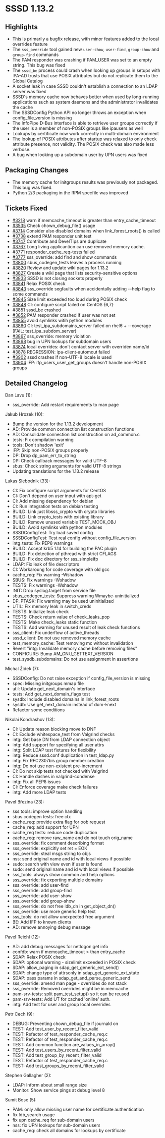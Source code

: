 SSSD 1.13.2
===========

Highlights
----------

- This is primarily a bugfix release, with minor features added to the local overrides feature
- The `sss_override` tool gained new `user-show`, `user-find`, `group-show` and `group-find` commands
- The PAM responder was crashing if PAM_USER was set to an empty string. This bug was fixed
- The `sssd_be` process could crash when looking up groups in setups with IPA-AD trusts that use POSIX attributes but do not replicate them to the Global Catalog
- A socket leak in case SSSD couldn't establish a connection to an LDAP server was fixed
- SSSD's memory cache now behaves better when used by long-running applications such as system daemons and the administrator invalidates the cache
- The SSSDConfig Python API no longer throws an exception when config_file_version is missing
- The InfoPipe D-Bus interface is able to retrieve user groups correctly if the user is a member of non-POSIX groups like ipausers as well
- Lookups by certificate now work correctly in multi-domain environment
- The lookup of POSIX attributes after startup was relaxed to only check attribute presence, not validity. The POSIX check was also made less verbose.
- A bug when looking up a subdomain user by UPN users was fixed

Packaging Changes
-----------------

- The memory cache for initgroups results was previously not packaged. This bug was fixed.
- Python 2/3 packaging in the RPM specfile was improved

Tickets Fixed
-------------


- [\#3218](https://github.com/SSSD/sssd/issues/3218) warn if memcache_timeout is greater than entry_cache_timeout
- [\#3535](https://github.com/SSSD/sssd/issues/3535) Check chown_debug_file() usage
- [\#3714](https://github.com/SSSD/sssd/issues/3714) Consider also disabled domains when link_forest_roots() is called
- [\#3738](https://github.com/SSSD/sssd/issues/3738) extend PAM responder unit test
- [\#3747](https://github.com/SSSD/sssd/issues/3747) Contribute and DevelTips are duplicate
- [\#3767](https://github.com/SSSD/sssd/issues/3767) Long living applicantion can use removed memory cache.
- [\#3771](https://github.com/SSSD/sssd/issues/3771) responder_cache_req-tests failed
- [\#3777](https://github.com/SSSD/sssd/issues/3777) sss_override: add find and show commands
- [\#3800](https://github.com/SSSD/sssd/issues/3800) sbus_codegen_tests leaves a process running
- [\#3820](https://github.com/SSSD/sssd/issues/3820) Review and update wiki pages for 1.13.2
- [\#3827](https://github.com/SSSD/sssd/issues/3827) Create a wiki page that lists security-sensitive options
- [\#3833](https://github.com/SSSD/sssd/issues/3833) SSSD is not closing sockets properly
- [\#3841](https://github.com/SSSD/sssd/issues/3841) Relax POSIX check
- [\#3843](https://github.com/SSSD/sssd/issues/3843) sss_override segfaults when accidentally adding --help flag to some commands
- [\#3845](https://github.com/SSSD/sssd/issues/3845) Size limit exceeded too loud during POSIX check
- [\#3848](https://github.com/SSSD/sssd/issues/3848) CI: configure script failed on CentOS {6,7}
- [\#3851](https://github.com/SSSD/sssd/issues/3851) sssd_be crashed
- [\#3852](https://github.com/SSSD/sssd/issues/3852) PAM responder crashed if user was not set
- [\#3855](https://github.com/SSSD/sssd/issues/3855) avoid symlinks witih python modules
- [\#3860](https://github.com/SSSD/sssd/issues/3860) CI: test_ipa_subdomains_server failed on rhel6 + --coverage (FAIL: test_ipa_subdom_server)
- [\#3867](https://github.com/SSSD/sssd/issues/3867) sss_override: memory violation
- [\#3868](https://github.com/SSSD/sssd/issues/3868) bug in UPN lookups for subdomain users
- [\#3874](https://github.com/SSSD/sssd/issues/3874) local overrides: don't contact server with overriden name/id
- [\#3878](https://github.com/SSSD/sssd/issues/3878) REGRESSION: ipa-client-automout failed
- [\#3902](https://github.com/SSSD/sssd/issues/3902) sssd crashes if non-UTF-8 locale is used
- [\#3904](https://github.com/SSSD/sssd/issues/3904) IFP: ifp_users_user_get_groups doesn't handle non-POSIX groups

Detailed Changelog
------------------

Dan Lavu (1):

- sss_override: Add restart requirements to man page

Jakub Hrozek (10):

- Bump the version for the 1.13.2 development
- AD: Provide common connection list construction functions
- AD: Consolidate connection list construction on ad_common.c
- tests: Fix compilation warning
- tools: Don't shadow 'exit'
- IFP: Skip non-POSIX groups properly
- DP: Drop dp_pam_err_to_string
- DP: Check callback messages for valid UTF-8
- sbus: Check string arguments for valid UTF-8 strings
- Updating translations for the 1.13.2 release

Lukas Slebodnik (33):

- CI: Fix configure script arguments for CentOS
- CI: Don't depend on user input with apt-get
- CI: Add missing dependency for debian
- CI: Run integration tests on debian testing
- BUILD: Link just libsss_crypto with crypto libraries
- BUILD: Link crypto_tests with existing library
- BUILD: Remove unused variable TEST_MOCK_OBJ
- BUILD: Avoid symlinks with python modules
- SSSDConfigTest: Try load saved config
- SSSDConfigTest: Test real config without config_file_version
- intg_tests: Fix PEP8 warnings
- BUILD: Accept krb5 1.14 for building the PAC plugin
- BUILD: Fix detection of pthread with strict CFLAGS
- BUILD: Fix doc directory for sss_simpleifp
- LDAP: Fix leak of file descriptors
- CI: Workaroung for code coverage with old gcc
- cache_req: Fix warning -Wshadow
- SBUS: Fix warnings -Wshadow
- TESTS: Fix warnings -Wshadow
- INIT: Drop syslog.target from service file
- sbus_codegen_tests: Suppress warning Wmaybe-uninitialized
- DP_PTASK: Fix warning may be used uninitialized
- UTIL: Fix memory leak in switch_creds
- TESTS: Initialize leak check
- TESTS: Check return value of check_leaks_pop
- TESTS: Make check_leaks static function
- TESTS: Add warning for unused result of leak check functions
- sss_client: Fix underflow of active_threads
- sssd_client: Do not use removed memory cache
- test_memory_cache: Test removing mc without invalidation
- Revert "intg: Invalidate memory cache before removing files"
- CONFIGURE: Bump AM_GNU_GETTEXT_VERSION
- test_sysdb_subdomains: Do not use assignment in assertions

Michal Židek (7):

- SSSDConfig: Do not raise exception if config_file_version is missing
- spec: Missing initgroups mmap file
- util: Update get_next_domain's interface
- tests: Add get_next_domain_flags test
- sysdb: Include disabled domains in link_forest_roots
- sysdb: Use get_next_domain instead of dom-&gt;next
- Refactor some conditions

Nikolai Kondrashov (13):

- CI: Update reason blocking move to DNF
- CI: Exclude whitespace_test from Valgrind checks
- intg: Get base DN from LDAP connection object
- intg: Add support for specifying all user attrs
- intg: Split LDAP test fixtures for flexibility
- intg: Reduce sssd.conf duplication in test_ldap.py
- intg: Fix RFC2307bis group member creation
- intg: Do not use non-existent pre-increment
- CI: Do not skip tests not checked with Valgrind
- CI: Handle dashes in valgrind-condense
- intg: Fix all PEP8 issues
- CI: Enforce coverage make check failures
- intg: Add more LDAP tests

Pavel Březina (23):

- sss tools: improve option handling
- sbus codegen tests: free ctx
- cache_req: provide extra flag for oob request
- cache_req: add support for UPN
- cache_req tests: reduce code duplication
- cache_req: remove raw_name and do not touch orig_name
- sss_override: fix comment describing format
- sss_override: explicitly set ret = EOK
- sss_override: steal msgs string to objs
- nss: send original name and id with local views if possible
- sudo: search with view even if user is found
- sudo: send original name and id with local views if possible
- sss_tools: always show common and help options
- sss_override: fix exporting multiple domains
- sss_override: add user-find
- sss_override: add group-find
- sss_override: add user-show
- sss_override: add group-show
- sss_override: do not free ldb_dn in get_object_dn()
- sss_override: use more generic help text
- sss_tools: do not allow unexpected free argument
- BE: Add IFP to known clients
- AD: remove annoying debug message

Pavel Reichl (12):

- AD: add debug messages for netlogon get info
- confdb: warn if memcache_timeout &gt; than entry_cache
- SDAP: Relax POSIX check
- SDAP: optional warning - sizelimit exceeded in POSIX check
- SDAP: allow_paging in sdap_get_generic_ext_send()
- SDAP: change type of attrsonly in sdap_get_generic_ext_state
- SDAP: pass params in sdap_get_and_parse_generic_send
- sss_override: amend man page - overrides do not stack
- sss_override: Removed overrides might be in memcache
- pam-srv-tests: split pam_test_setup() so it can be reused
- pam-srv-tests: Add UT for cached 'online' auth.
- intg: Add test for user and group local overrides

Petr Cech (9):

- DEBUG: Preventing chown_debug_file if journald on
- TEST: Add test_user_by_recent_filter_valid
- TEST: Refactor of test_responder_cache_req.c
- TEST: Refactor of test_responder_cache_req.c
- TEST: Add common function are_values_in_array()
- TEST: Add test_users_by_recent_filter_valid
- TEST: Add test_group_by_recent_filter_valid
- TEST: Refactor of test_responder_cache_req.c
- TEST: Add test_groups_by_recent_filter_valid

Stephen Gallagher (2):

- LDAP: Inform about small range size
- Monitor: Show service pings at debug level 8

Sumit Bose (5):

- PAM: only allow missing user name for certificate authentication
- fix ldb_search usage
- fix upn cache_req for sub-domain users
- nss: fix UPN lookups for sub-domain users
- cache_req: check all domains for lookups by certificate
